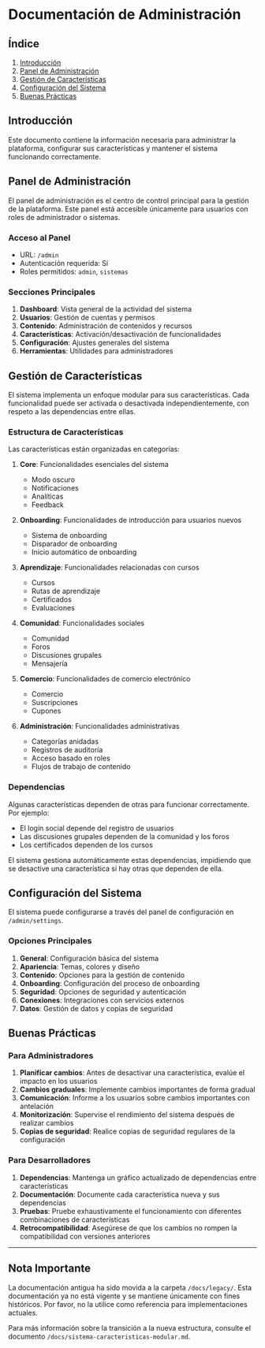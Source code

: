 
# Documentación de Administración

## Índice

1. [Introducción](#introducción)
2. [Panel de Administración](#panel-de-administración)
3. [Gestión de Características](#gestión-de-características)
4. [Configuración del Sistema](#configuración-del-sistema)
5. [Buenas Prácticas](#buenas-prácticas)

## Introducción

Este documento contiene la información necesaria para administrar la plataforma, configurar sus características y mantener el sistema funcionando correctamente.

## Panel de Administración

El panel de administración es el centro de control principal para la gestión de la plataforma. Este panel está accesible únicamente para usuarios con roles de administrador o sistemas.

### Acceso al Panel

- URL: `/admin`
- Autenticación requerida: Sí
- Roles permitidos: `admin`, `sistemas`

### Secciones Principales

1. **Dashboard**: Vista general de la actividad del sistema
2. **Usuarios**: Gestión de cuentas y permisos
3. **Contenido**: Administración de contenidos y recursos
4. **Características**: Activación/desactivación de funcionalidades
5. **Configuración**: Ajustes generales del sistema
6. **Herramientas**: Utilidades para administradores

## Gestión de Características

El sistema implementa un enfoque modular para sus características. Cada funcionalidad puede ser activada o desactivada independientemente, con respeto a las dependencias entre ellas.

### Estructura de Características

Las características están organizadas en categorías:

1. **Core**: Funcionalidades esenciales del sistema
   - Modo oscuro
   - Notificaciones
   - Analíticas
   - Feedback

2. **Onboarding**: Funcionalidades de introducción para usuarios nuevos
   - Sistema de onboarding
   - Disparador de onboarding
   - Inicio automático de onboarding

3. **Aprendizaje**: Funcionalidades relacionadas con cursos
   - Cursos
   - Rutas de aprendizaje
   - Certificados
   - Evaluaciones

4. **Comunidad**: Funcionalidades sociales
   - Comunidad
   - Foros
   - Discusiones grupales
   - Mensajería

5. **Comercio**: Funcionalidades de comercio electrónico
   - Comercio
   - Suscripciones
   - Cupones

6. **Administración**: Funcionalidades administrativas
   - Categorías anidadas
   - Registros de auditoría
   - Acceso basado en roles
   - Flujos de trabajo de contenido

### Dependencias

Algunas características dependen de otras para funcionar correctamente. Por ejemplo:

- El login social depende del registro de usuarios
- Las discusiones grupales dependen de la comunidad y los foros
- Los certificados dependen de los cursos

El sistema gestiona automáticamente estas dependencias, impidiendo que se desactive una característica si hay otras que dependen de ella.

## Configuración del Sistema

El sistema puede configurarse a través del panel de configuración en `/admin/settings`.

### Opciones Principales

1. **General**: Configuración básica del sistema
2. **Apariencia**: Temas, colores y diseño
3. **Contenido**: Opciones para la gestión de contenido
4. **Onboarding**: Configuración del proceso de onboarding
5. **Seguridad**: Opciones de seguridad y autenticación
6. **Conexiones**: Integraciones con servicios externos
7. **Datos**: Gestión de datos y copias de seguridad

## Buenas Prácticas

### Para Administradores

1. **Planificar cambios**: Antes de desactivar una característica, evalúe el impacto en los usuarios
2. **Cambios graduales**: Implemente cambios importantes de forma gradual
3. **Comunicación**: Informe a los usuarios sobre cambios importantes con antelación
4. **Monitorización**: Supervise el rendimiento del sistema después de realizar cambios
5. **Copias de seguridad**: Realice copias de seguridad regulares de la configuración

### Para Desarrolladores

1. **Dependencias**: Mantenga un gráfico actualizado de dependencias entre características
2. **Documentación**: Documente cada característica nueva y sus dependencias
3. **Pruebas**: Pruebe exhaustivamente el funcionamiento con diferentes combinaciones de características
4. **Retrocompatibilidad**: Asegúrese de que los cambios no rompen la compatibilidad con versiones anteriores

---

## Nota Importante

La documentación antigua ha sido movida a la carpeta `/docs/legacy/`. Esta documentación ya no está vigente y se mantiene únicamente con fines históricos. Por favor, no la utilice como referencia para implementaciones actuales.

Para más información sobre la transición a la nueva estructura, consulte el documento `/docs/sistema-caracteristicas-modular.md`.
